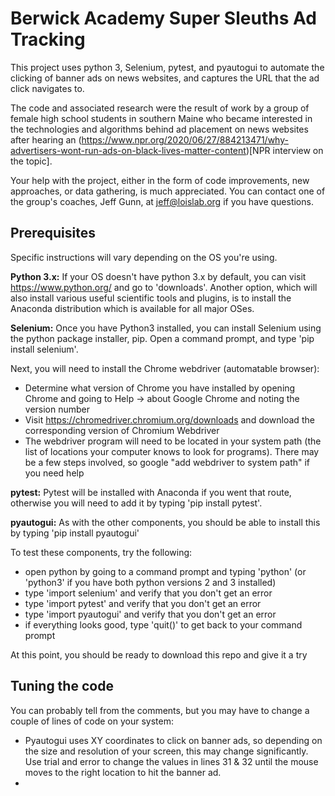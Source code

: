# Berwick Academy Super Sleuths Ad Tracking

This project uses python 3, Selenium, pytest, and pyautogui to automate the clicking of banner ads on news websites, and captures the URL that the ad click navigates to.

The code and associated research were the result of work by a group of female high school students in southern Maine who became interested in the technologies and algorithms behind ad placement on news websites after hearing an (https://www.npr.org/2020/06/27/884213471/why-advertisers-wont-run-ads-on-black-lives-matter-content)[NPR interview on the topic].

Your help with the project, either in the form of code improvements, new approaches, or data gathering, is much appreciated.  You can contact one of the group's coaches, Jeff Gunn, at jeff@loislab.org if you have questions.

## Prerequisites
Specific instructions will vary depending on the OS you're using.

**Python 3.x:** If your OS doesn't have python 3.x by default, you can visit https://www.python.org/ and go to 'downloads'.  Another option, which will also install various useful scientific tools and plugins, is to install the Anaconda distribution which is available for all major OSes.

**Selenium:** Once you have Python3 installed, you can install Selenium using the python package installer, pip.  Open a command prompt, and type 'pip install selenium'.

Next, you will need to install the Chrome webdriver (automatable browser):
- Determine what version of Chrome you have installed by opening Chrome and going to Help -> about Google Chrome and noting the version number
- Visit https://chromedriver.chromium.org/downloads and download the corresponding version of Chromium Webdriver
- The webdriver program will need to be located in your system path (the list of locations your computer knows to look for programs).  There may be a few steps involved, so google "add webdriver to system path" if you need help

**pytest:** Pytest will be installed with Anaconda if you went that route, otherwise you will need to add it by typing 'pip install pytest'.

**pyautogui:** As with the other components, you should be able to install this by typing 'pip install pyautogui'

To test these components, try the following:
- open python by going to a command prompt and typing 'python' (or 'python3' if you have both python versions 2 and 3 installed)
- type 'import selenium' and verify that you don't get an error
- type 'import pytest' and verify that you don't get an error
- type 'import pyautogui' and verify that you don't get an error
- if everything looks good, type 'quit()' to get back to your command prompt

At this point, you should be ready to download this repo and give it a try

## Tuning the code

You can probably tell from the comments, but you may have to change a couple of lines of code on your system:
- Pyautogui uses XY coordinates to click on banner ads, so depending on the size and resolution of your screen, this may change significantly.  Use trial and error to change the values in lines 31 & 32 until the mouse moves to the right location to hit the banner ad.
- 
